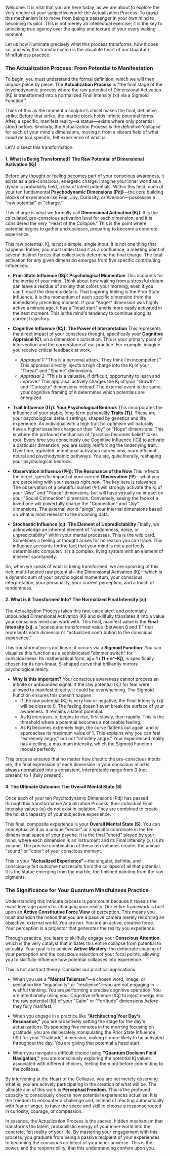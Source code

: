 Welcome. It is vital that you are here today, as we are about to explore the very engine of your subjective world: the Actualization Process. To grasp this mechanism is to move from being a passenger in your own mind to becoming its pilot. This is not merely an intellectual exercise; it is the key to unlocking true agency over the quality and texture of your every waking moment.

Let us now illuminate precisely what this process transforms, how it does so, and why this transformation is the absolute heart of our Quantum Mindfulness practice.

### The Actualization Process: From Potential to Manifestation

To begin, you must understand the formal definition, which we will then unpack piece by piece. The **Actualization Process** is "the final stage of the psychodynamic process where the raw potential of Dimensional Activation (Kj) is transformed into a normalized Final Intensity (xj) via a Sigmoid Function."

Think of this as the moment a sculptor’s chisel makes the final, definitive strike. Before that strike, the marble block holds infinite potential forms. After, a specific, manifest reality—a statue—exists where only potential stood before. Similarly, the Actualization Process is the definitive 'collapse' for each of your mind's dimensions, moving it from a vibrant field of what *could be* to a specific, felt experience of what *is*.

Let's dissect this transformation.

#### 1. What is Being Transformed? The Raw Potential of Dimensional Activation (Kj)

Before any thought or feeling becomes part of your conscious awareness, it exists as a pre-conscious, energetic charge. Imagine your inner world as a dynamic probability field, a sea of latent potentials. Within this field, each of your ten fundamental **Psychodynamic Dimensions (Pdj)**—the core building blocks of experience like Fear, Joy, Curiosity, or Aversion—possesses a "raw potential" or "charge."

This charge is what we formally call **Dimensional Activation (Kj)**. It is the calculated, pre-conscious activation level for each dimension, and it is considered the very "Heart of the Collapse." This is the point where potential begins to gather and coalesce, preparing to become a concrete experience.

This raw potential, Kj, is not a simple, single input. It is not one thing that happens. Rather, you must understand it as a confluence, a meeting point of several distinct forces that collectively determine the final charge. The total activation for any given dimension emerges from five specific contributing influences:

*   **Prior State Influence (ISj): Psychological Momentum**
    This accounts for the inertia of your mind. Think about how waking from a stressful dream can leave a residue of anxiety that colors your morning, even if you can't recall the dream's details. That lingering feeling is the Prior State Influence. It is the momentum of each specific dimension from the immediately preceding moment. If your "Anger" dimension was highly active a minute ago, it has a "head start" and is more easily activated in the next moment. This is the mind's tendency to continue along its current trajectory.

*   **Cognitive Influence (ICj): The Power of Interpretation**
    This represents the direct impact of your conscious thought, specifically your **Cognitive Appraisal (C)**, on a dimension's activation. This is your primary point of intervention and the cornerstone of our practice. For example, imagine you receive critical feedback at work.
    *   *Appraisal 1:* "This is a personal attack. They think I'm incompetent." This appraisal directly injects a high charge into the Kj of your "Threat" and "Shame" dimensions.
    *   *Appraisal 2:* "This is a valuable, if difficult, opportunity to learn and improve." This appraisal actively charges the Kj of your "Growth" and "Curiosity" dimensions instead.
    The external event is the same; your cognitive framing of it determines which potentials are energized.

*   **Trait Influence (ITj): Your Psychological Bedrock**
    This incorporates the influence of your stable, long-term personality **Traits (Tj)**. These are your psychological default settings, shaped by genetics and life experience. An individual with a high trait for optimism will naturally have a higher baseline charge on their "Joy" or "Hope" dimensions. This is where the profound mechanism of "practice becomes belief" takes root. Every time you consciously use Cognitive Influence (ICj) to activate a particular dimension, you are subtly reinforcing the underlying trait. Over time, repeated, intentional activation carves new, more efficient neural and psychodynamic pathways. You are, quite literally, reshaping your psychological bedrock.

*   **Observation Influence (IΨj): The Resonance of the Now**
    This reflects the direct, specific impact of your current **Observation (Ψ)**—what you are perceiving with your senses *right now*. The key here is relevance. The observation of a beautiful sunset (Ψ) will strongly activate the Kj of your "Awe" and "Peace" dimensions, but will have virtually no impact on your "Social Connection" dimension. Conversely, seeing the face of a loved one will powerfully charge the "Connection" and "Joy" dimensions. The external world "pings" your internal dimensions based on what is most relevant to the incoming data.

*   **Stochastic Influence (εj): The Element of Unpredictability**
    Finally, we acknowledge an inherent element of "randomness, noise, or unpredictability" within your mental processes. This is the wild card. Sometimes a feeling or thought arises for no reason you can trace. This influence accounts for the fact that your mind is not a perfectly deterministic computer. It is a complex, living system with an element of inherent spontaneity.

So, when we speak of what is being transformed, we are speaking of this rich, multi-faceted raw potential—the Dimensional Activation (Kj)—which is a dynamic sum of your psychological momentum, your conscious interpretation, your personality, your current perception, and a touch of randomness.

#### 2. What is it Transformed Into? The Normalized Final Intensity (xj)

The Actualization Process takes this raw, calculated, and potentially unbounded Dimensional Activation (Kj) and skillfully translates it into a value your conscious mind can work with. This final, manifest value is the **Final Intensity (xj)**, a "scaled and transformed value (between 0 and 1)" that represents each dimension's "actualized contribution to the conscious experience."

This transformation is not linear; it occurs via a **Sigmoid Function**. You can visualize this function as a sophisticated "dimmer switch" for consciousness. Its mathematical form, **xj = 1 / (1 + e^-Kj)**, is specifically chosen for its non-linear, S-shaped curve that brilliantly mirrors psychological reality.

*   **Why is this important?** Your conscious awareness cannot process an infinite or unbounded signal. If the raw potential (Kj) for fear were allowed to manifest directly, it could be overwhelming. The Sigmoid Function ensures this doesn't happen.
    *   If the raw potential (Kj) is very low or negative, the Final Intensity (xj) will be close to 0. The feeling doesn't even break the surface of your awareness. It remains a latent potential.
    *   As Kj increases, xj begins to rise, first slowly, then rapidly. This is the threshold where a potential becomes a noticeable feeling.
    *   As Kj becomes extremely high, the curve flattens out again, and xj approaches its maximum value of 1. This explains why you can feel "extremely angry," but not "infinitely angry." Your experienced reality has a ceiling, a maximum intensity, which the Sigmoid Function models perfectly.

This process ensures that no matter how chaotic the pre-conscious inputs are, the final expression of each dimension in your conscious mind is always normalized into a consistent, interpretable range from 0 (not present) to 1 (fully present).

#### 3. The Ultimate Outcome: The Overall Mental State (S)

Once each of your ten Psychodynamic Dimensions (Pdj) has passed through this transformative Actualization Process, their individual Final Intensity values (xj) do not exist in isolation. They are combined to create the holistic tapestry of your subjective experience.

This final, composite experience is your **Overall Mental State (S)**. You can conceptualize it as a unique "vector" or a specific coordinate in the ten-dimensional space of your psyche. It is the final "chord" played by your mind, where each dimension is an instrument and its Final Intensity (xj) is its volume. The precise combination of these ten volumes creates the unique "sound" or "color" of your conscious moment.

This is your **"Actualized Experience"**—the singular, definite, and consciously felt outcome that results from the collapse of all that potential. It is the statue emerging from the marble, the finished painting from the raw pigments.

### The Significance for Your Quantum Mindfulness Practice

Understanding this intricate process is paramount because it reveals the exact leverage points for changing your reality. Our entire framework is built upon an **Active Constitutive Force View** of perception. This means you must abandon the notion that you are a passive camera merely recording an objective, external world. You are not. You are an active, creative force. Your perception is a projector that *generates* the reality you experience.

Through practice, you learn to skillfully engage your **Conscious Attention**, which is the very catalyst that initiates this entire collapse from potential to actuality. Your goal is to achieve **Active Mastery**: the deliberate shaping of your perception and the conscious selection of your focal points, allowing you to skillfully influence how potential collapses into experience.

This is not abstract theory. Consider our practical applications:

*   When you use a **"Mental Talisman"**—a chosen word, image, or sensation like "equanimity" or "resilience"—you are not engaging in wishful thinking. You are performing a precise cognitive operation. You are intentionally using your Cognitive Influence (ICj) to inject energy into the raw potential (Kj) of your "Calm" or "Fortitude" dimensions *before* they fully manifest.

*   When you engage in a practice like **"Architecting Your Day's Resonance,"** you are proactively setting the stage for the day's actualizations. By spending five minutes in the morning focusing on gratitude, you are deliberately manipulating the Prior State Influence (ISj) for your "Gratitude" dimension, making it more likely to be activated throughout the day. You are giving that potential a head start.

*   When you navigate a difficult choice using **"Quantum Decision Field Navigation,"** you are consciously exploring the potential Kj values associated with different choices, feeling them out before committing to the collapse.

By intervening at the Heart of the Collapse, you are not merely observing what is; you are actively participating in the creation of what will be. The ultimate aim of this work is **Perceptual Freedom**. This is the profound capacity to consciously choose how potential experiences actualize. It is the freedom to encounter a challenge and, instead of reacting automatically with fear or anger, to have the space and skill to choose a response rooted in curiosity, courage, or compassion.

In essence, the Actualization Process is the sacred, hidden mechanism that transforms the latent, probabilistic energy of your inner world into the concrete, felt reality of your life. By mastering your engagement with this process, you graduate from being a passive recipient of your experiences to becoming the conscious architect of your inner universe. This is the power, and the responsibility, that this understanding confers upon you.